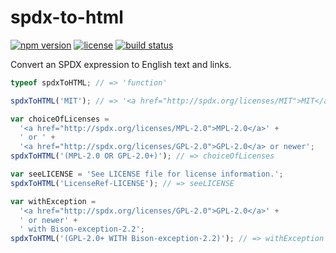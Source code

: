 spdx-to-html
============

[![npm version](https://img.shields.io/npm/v/spdx-to-html.svg)](https://www.npmjs.com/package/spdx-to-html)
[![license](https://img.shields.io/badge/license-Apache--2.0-303284.svg)](http://www.apache.org/licenses/LICENSE-2.0)
[![build status](https://img.shields.io/travis/kemitchell/spdx-to-html.js.svg)](http://travis-ci.org/kemitchell/spdx-to-html.js)

Convert an SPDX expression to English text and links.

<!-- js
  // The examples below are run as tests.
  var spdxToHTML = require('./');
-->

```js
typeof spdxToHTML; // => 'function'

spdxToHTML('MIT'); // => '<a href="http://spdx.org/licenses/MIT">MIT</a>'

var choiceOfLicenses =
  '<a href="http://spdx.org/licenses/MPL-2.0">MPL-2.0</a>' +
  ' or ' +
  '<a href="http://spdx.org/licenses/GPL-2.0">GPL-2.0</a> or newer';
spdxToHTML('(MPL-2.0 OR GPL-2.0+)'); // => choiceOfLicenses

var seeLICENSE = 'See LICENSE file for license information.';
spdxToHTML('LicenseRef-LICENSE'); // => seeLICENSE

var withException =
  '<a href="http://spdx.org/licenses/GPL-2.0">GPL-2.0</a>' +
  ' or newer' +
  ' with Bison-exception-2.2';
spdxToHTML('(GPL-2.0+ WITH Bison-exception-2.2)'); // => withException
```
